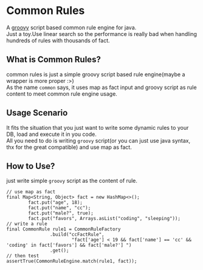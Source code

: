 # Common Rules
A [groovy](http://www.groovy-lang.org) script based common rule engine for java.  
Just a toy.Use linear search so the performance is really bad when handling hundreds of rules with thousands of fact.

## What is Common Rules?  
common rules is just a simple groovy script based rule engine(maybe a wrapper is more proper :>)  
As the name `common` says, it uses map as fact input and groovy script as rule content to meet common rule engine usage.

## Usage Scenario
It fits the situation that you just want to write some dynamic rules to your DB, load and execute it in you code.<br/>
All you need to do is writing `groovy` script(or you can just use java syntax, thx for the great compatible) and use map as fact.<br/>

## How to Use?
just write simple `groovy` script as the content of rule.  

	// use map as fact
	final Map<String, Object> fact = new HashMap<>();
			fact.put("age", 18);
			fact.put("name", "cc");
			fact.put("male?", true);
			fact.put("favors", Arrays.asList("coding", "sleeping"));
	// write a rule
	final CommonRule rule1 = CommonRuleFactory
					.build("ccFactRule",
							"fact['age'] < 19 && fact['name'] == 'cc' && 'coding' in fact['favors'] && fact['male?'] ")
					.get();
	// then test
	assertTrue(CommonRuleEngine.match(rule1, fact));
